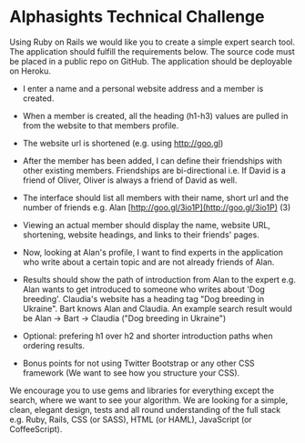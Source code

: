 # Alphasights Technical Challenge

Using Ruby on Rails we would like you to create a simple expert search tool. The application should fulfill the requirements below. The source code must be placed in a public repo on GitHub. The application should be deployable on Heroku.

* I enter a name and a personal website address and a member is created.
* When a member is created, all the heading (h1-h3) values are pulled in from the website to that members profile.
* The website url is shortened (e.g. using http://goo.gl)
* After the member has been added, I can define their friendships with other existing members. Friendships are bi-directional i.e. If David is a friend of Oliver, Oliver is always a friend of David as well.
* The interface should list all members with their name, short url and the number of friends e.g. Alan [http://goo.gl/3io1P](http://goo.gl/3io1P) (3)

* Viewing an actual member should display the name, website URL, shortening, website headings, and links to their friends' pages.

* Now, looking at Alan's profile, I want to find experts in the application who write about a certain topic and are not already friends of Alan.

* Results should show the path of introduction from Alan to the expert e.g. Alan wants to get introduced to someone who writes about 'Dog breeding'. Claudia's website has a heading tag "Dog breeding in Ukraine". Bart knows Alan and Claudia. An example search result would be Alan -> Bart -> Claudia ("Dog breeding in Ukraine")

* Optional: prefering h1 over h2 and shorter introduction paths when ordering results.

* Bonus points for not using Twitter Bootstrap or any other CSS framework (We want to see how you structure your CSS).

We encourage you to use gems and libraries for everything except the search, where we want to see your algorithm. We are looking for a simple, clean, elegant design, tests and all round understanding of the full stack e.g. Ruby, Rails, CSS (or SASS), HTML (or HAML), JavaScript (or CoffeeScript).
